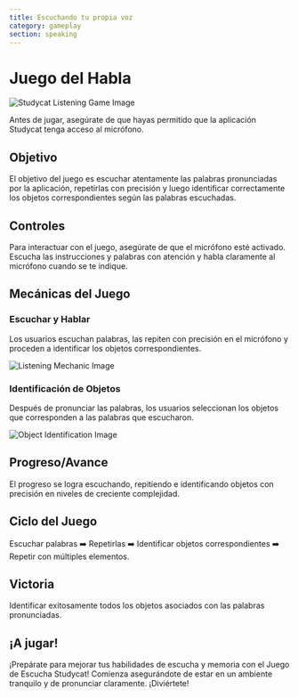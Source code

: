 ```yaml
---
title: Escuchando tu propia voz
category: gameplay
section: speaking
---
```

# Juego del Habla


![Studycat Listening Game Image](https://help.studycat.com/hc/article_attachments/34787998441881)


Antes de jugar, asegúrate de que hayas permitido que la aplicación Studycat tenga acceso al micrófono.


 


## Objetivo


El objetivo del juego es escuchar atentamente las palabras pronunciadas por la aplicación, repetirlas con precisión y luego identificar correctamente los objetos correspondientes según las palabras escuchadas.


 


## Controles


Para interactuar con el juego, asegúrate de que el micrófono esté activado. Escucha las instrucciones y palabras con atención y habla claramente al micrófono cuando se te indique.


 


## Mecánicas del Juego


### Escuchar y Hablar


Los usuarios escuchan palabras, las repiten con precisión en el micrófono y proceden a identificar los objetos correspondientes.


![Listening Mechanic Image](https://help.studycat.com/hc/article_attachments/34787998444057)


 


### Identificación de Objetos


Después de pronunciar las palabras, los usuarios seleccionan los objetos que corresponden a las palabras que escucharon.


 


![Object Identification Image](https://help.studycat.com/hc/article_attachments/34787998447001)


## Progreso/Avance


El progreso se logra escuchando, repitiendo e identificando objetos con precisión en niveles de creciente complejidad.


 


## Ciclo del Juego


Escuchar palabras ➡️ Repetirlas ➡️ Identificar objetos correspondientes ➡️ Repetir con múltiples elementos.


 


## Victoria


Identificar exitosamente todos los objetos asociados con las palabras pronunciadas.


 


## ¡A jugar!


¡Prepárate para mejorar tus habilidades de escucha y memoria con el Juego de Escucha Studycat! Comienza asegurándote de estar en un ambiente tranquilo y de pronunciar claramente. ¡Diviértete!